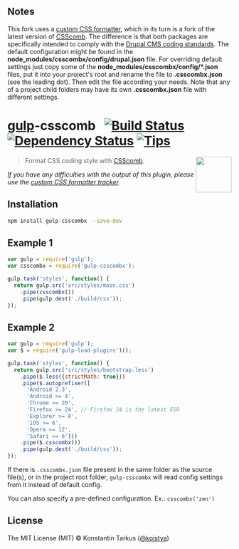 ## Notes

This fork uses a [custom CSS formatter](https://github.com/drugan/csscombx),
which in its turn is a fork of the latest version of [CSScomb](https://github.com/csscomb/csscomb.js).
The difference is that both packages are specifically intended to comply
with the [Drupal CMS coding standards](https://www.drupal.org/docs/develop/standards/css/csscomb-settings-for-drupal-css-formatting-and-sort-tool). The default configuration might be found in the **node_modules/csscombx/config/drupal.json** file.
For overriding default settings just copy some of the **node_modules/csscombx/config/\*.json** files,
put it into your project's root and rename the file to **.csscombx.json** (see the leading dot).
Then edit the file according your needs. Note that any of a project child folders
may have its own **.csscombx.json** file with different settings.

# [gulp](http://gulpjs.com)-csscomb &nbsp; [![Build Status](http://img.shields.io/travis/drugan/gulp-csscombx/master.svg?style=flat)](http://travis-ci.org/drugan/gulp-csscombx) [![Dependency Status](https://david-dm.org/drugan/gulp-csscombx.svg?style=flat)](https://david-dm.org/drugan/gulp-csscombx) [![Tips](https://img.shields.io/gratipay/drugan.svg?style=flat)](https://gratipay.com/drugan)

[<img src="https://rawgit.com/drugan/gulp-csscombx/master/csscomb.jpg" width="80" height="80" align="right">](http://csscomb.com)

> Format CSS coding style with [CSScomb](http://csscomb.com).

*If you have any difficulties with the output of this plugin, please use the
[custom CSS formatter tracker](https://github.com/drugan/csscombx/issues).*

## Installation

```sh
npm install gulp-csscombx --save-dev
```

## Example 1

```js
var gulp = require('gulp');
var csscombx = require('gulp-csscombx');

gulp.task('styles', function() {
  return gulp.src('src/styles/main.css')
    .pipe(csscombx())
    .pipe(gulp.dest('./build/css'));
});
```

## Example 2

```js
var gulp = require('gulp');
var $ = require('gulp-load-plugins')();

gulp.task('styles', function() {
  return gulp.src('src/styles/bootstrap.less')
    .pipe($.less({strictMath: true}))
    .pipe($.autoprefixer([
      'Android 2.3',
      'Android >= 4',
      'Chrome >= 20',
      'Firefox >= 24', // Firefox 24 is the latest ESR
      'Explorer >= 8',
      'iOS >= 6',
      'Opera >= 12',
      'Safari >= 6']))
    .pipe($.csscombx())
    .pipe(gulp.dest('./build/css'));
});
```

If there is `.csscombx.json` file present in the same folder as the source file(s),
or in the project root folder, `gulp-csscombx` will read config settings from it
instead of default config.

You can also specify a pre-defined configuration. Ex.: `csscombx('zen')`

## License

The MIT License (MIT) © Konstantin Tarkus ([@koistya](https://twitter.com/koistya))
